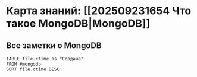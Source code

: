 # Карта знаний: [[202509231654 Что такое MongoDB|MongoDB]] 


## Все заметки о MongoDB
```dataview
TABLE file.ctime as "Создана"
FROM #mongodb 
SORT file.ctime DESC
```

